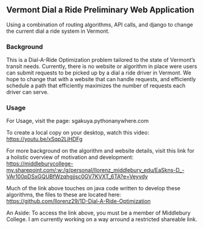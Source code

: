 Vermont Dial a Ride Preliminary Web Application
--

Using a combination of routing algorithms, API calls, and django to change the current dial a ride system in Vermont.
  
  
  ### Background
  This is a Dial-A-Ride Optimization problem tailored to the state of Vermont’s transit needs. Currently, there is no website or algorithm in place were users can submit requests to be picked up by a dial a ride driver in Vermont. We hope to change that with a website that can handle requests, and efficiently schedule a path that efficiently maximizes the number of requests each driver can serve.

  
  
  ### Usage
  For Usage, visit the page: sgakuya.pythonanywhere.com 
  
  To create a local copy on your desktop, watch this video: https://youtu.be/xSqp2LjHDFg
  
  For more background on the algorithm and website details, visit this link for a holistic overview of motivation and development: https://middleburycollege-my.sharepoint.com/:w:/g/personal/llorenz_middlebury_edu/EaSkns-D_-VAr100pDSxGQUBfWzqhgjjsc0GV7KVXT_6TA?e=Veyvdy
  
  Much of the link above touches on java code written to develop these algorithms, the files to these are located here:
  https://github.com/llorenz29/1D-Dial-A-Ride-Optimization
  
  
An Aside: To access the link above, you must be a member of Middlebury College. I am currently working on a way arround a restricted shareable link. 

